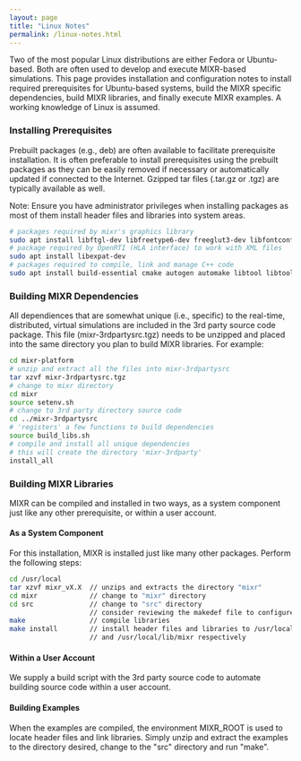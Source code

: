 ```yaml
---
layout: page
title: "Linux Notes"
permalink: /linux-notes.html
---
```

Two of the most popular Linux distributions are either Fedora or Ubuntu-based. Both are often used to develop and execute MIXR-based simulations. This page provides installation and configuration notes to install required prerequisites for Ubuntu-based systems, build the MIXR specific dependencies, build MIXR libraries, and finally execute MIXR examples. A working knowledge of Linux is assumed.

### Installing Prerequisites

Prebuilt packages (e.g., deb) are often available to facilitate prerequisite installation.  It is often preferable to install prerequisites using the prebuilt packages as they can be easily removed if necessary or automatically updated if connected to the Internet. Gzipped tar files (.tar.gz or .tgz) are typically available as well.

Note: Ensure you have administrator privileges when installing packages as most of them install header files and libraries into system areas.

```sh
# packages required by mixr's graphics library
sudo apt install libftgl-dev libfreetype6-dev freeglut3-dev libfontconfig-dev
# package required by OpenRTI (HLA interface) to work with XML files
sudo apt install libexpat-dev
# packages required to compile, link and manage C++ code
sudo apt install build-essential cmake autogen automake libtool libtool-bin
```
### Building MIXR Dependencies

All dependiences that are somewhat unique (i.e., specific) to the real-time, distributed, virtual simulations are included in the 3rd party source code package. This file (mixr-3rdpartysrc.tgz) needs to be unzipped and placed into the same directory you plan to build MIXR libraries.  For example:

```sh
cd mixr-platform
# unzip and extract all the files into mixr-3rdpartysrc
tar xzvf mixr-3rdpartysrc.tgz
# change to mixr directory
cd mixr
source setenv.sh
# change to 3rd party directory source code
cd ../mixr-3rdpartysrc
# 'registers' a few functions to build dependencies
source build_libs.sh
# compile and install all unique dependencies
# this will create the directory 'mixr-3rdparty'
install_all
```


### Building MIXR Libraries

MIXR can be compiled and installed in two ways, as a system component just like any other prerequisite, or within a user account.

#### As a System Component

For this installation, MIXR is installed just like many other packages. Perform the following steps:

````sh
cd /usr/local
tar xzvf mixr_vX.X  // unzips and extracts the directory "mixr"
cd mixr             // change to "mixr" directory
cd src              // change to "src" directory
                    // consider reviewing the makedef file to configure options
make                // compile libraries
make install        // install header files and libraries to /usr/local/include/mixr
                    // and /usr/local/lib/mixr respectively
````

#### Within a User Account

We supply a build script with the 3rd party source code to automate building source code within a user account.

#### Building Examples

When the examples are compiled, the environment MIXR_ROOT is used to locate header files and link libraries.  Simply unzip and extract the examples to the directory desired, change to the "src" directory and run "make".
